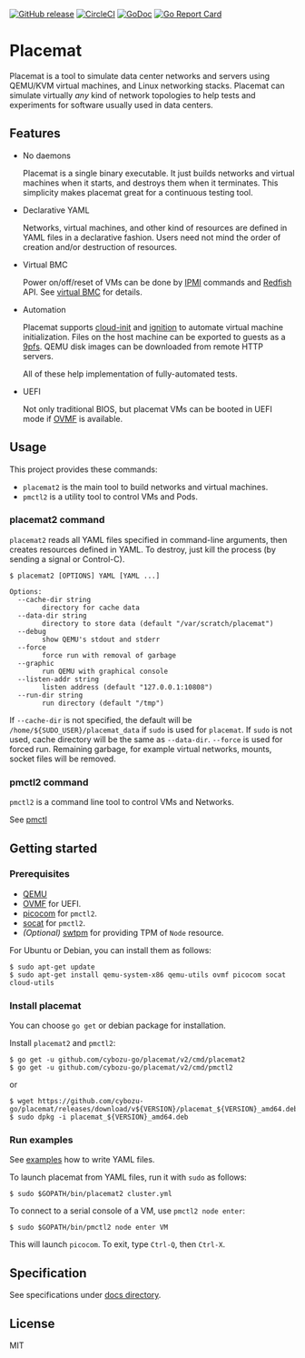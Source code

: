 [![GitHub release](https://img.shields.io/github/release/cybozu-go/placemat.svg?maxAge=60)][releases]
[![CircleCI](https://circleci.com/gh/cybozu-go/placemat.svg?style=svg)](https://circleci.com/gh/cybozu-go/placemat)
[![GoDoc](https://godoc.org/github.com/cybozu-go/placemat?status.svg)][godoc]
[![Go Report Card](https://goreportcard.com/badge/github.com/cybozu-go/placemat)](https://goreportcard.com/report/github.com/cybozu-go/placemat)

Placemat
========

Placemat is a tool to simulate data center networks and servers using
QEMU/KVM virtual machines, and Linux networking stacks.  Placemat can simulate
virtually *any* kind of network topologies to help tests and experiments for software
usually used in data centers.

Features
--------

* No daemons

    Placemat is a single binary executable.  It just builds networks and
    virtual machines when it starts, and destroys them when it terminates.
    This simplicity makes placemat great for a continuous testing tool.

* Declarative YAML

    Networks, virtual machines, and other kind of resources are defined
    in YAML files in a declarative fashion.  Users need not mind the order
    of creation and/or destruction of resources.

* Virtual BMC

    Power on/off/reset of VMs can be done by [IPMI][] commands and [Redfish][] API.
    See [virtual BMC](docs/virtual_bmc.md) for details.

* Automation

    Placemat supports [cloud-init][] and [ignition][] to automate
    virtual machine initialization.  Files on the host machine can be
    exported to guests as a [9pfs](https://wiki.qemu.org/Documentation/9psetup).
    QEMU disk images can be downloaded from remote HTTP servers.

    All of these help implementation of fully-automated tests.

* UEFI

    Not only traditional BIOS, but placemat VMs can be booted in UEFI
    mode if [OVMF][] is available.

Usage
-----

This project provides these commands:

* `placemat2` is the main tool to build networks and virtual machines.
* `pmctl2` is a utility tool to control VMs and Pods.

### placemat2 command

`placemat2` reads all YAML files specified in command-line arguments,
then creates resources defined in YAML.  To destroy, just kill the
process (by sending a signal or Control-C).

```console
$ placemat2 [OPTIONS] YAML [YAML ...]

Options:
  --cache-dir string
        directory for cache data
  --data-dir string
        directory to store data (default "/var/scratch/placemat")
  --debug
        show QEMU's stdout and stderr
  --force
        force run with removal of garbage
  --graphic
        run QEMU with graphical console
  --listen-addr string
        listen address (default "127.0.0.1:10808")
  --run-dir string
        run directory (default "/tmp")
```

If `--cache-dir` is not specified, the default will be `/home/${SUDO_USER}/placemat_data`
if `sudo` is used for `placemat`.  If `sudo` is not used, cache directory will be
the same as `--data-dir`.
`--force` is used for forced run. Remaining garbage, for example virtual networks, mounts, socket files will be removed.

### pmctl2 command

`pmctl2` is a command line tool to control VMs and Networks.

See [pmctl](docs/pmctl.md)

Getting started
---------------

### Prerequisites

- [QEMU][]
- [OVMF][] for UEFI.
- [picocom](https://github.com/npat-efault/picocom) for `pmctl2`.
- [socat](http://www.dest-unreach.org/socat/) for `pmctl2`.
- *(Optional)* [swtpm](https://github.com/stefanberger/swtpm) for providing TPM of `Node` resource.

For Ubuntu or Debian, you can install them as follows:

```console
$ sudo apt-get update
$ sudo apt-get install qemu-system-x86 qemu-utils ovmf picocom socat cloud-utils
```

### Install placemat

You can choose `go get` or debian package for installation.

Install `placemat2` and `pmctl2`:

```console
$ go get -u github.com/cybozu-go/placemat/v2/cmd/placemat2
$ go get -u github.com/cybozu-go/placemat/v2/cmd/pmctl2
```

or

```console
$ wget https://github.com/cybozu-go/placemat/releases/download/v${VERSION}/placemat_${VERSION}_amd64.deb
$ sudo dpkg -i placemat_${VERSION}_amd64.deb
```

### Run examples

See [examples](examples) how to write YAML files.

To launch placemat from YAML files, run it with `sudo` as follows:

```console
$ sudo $GOPATH/bin/placemat2 cluster.yml
```

To connect to a serial console of a VM, use `pmctl2 node enter`:

```console
$ sudo $GOPATH/bin/pmctl2 node enter VM
```

This will launch `picocom`.  To exit, type `Ctrl-Q`, then `Ctrl-X`.

Specification
-------------

See specifications under [docs directory](docs/).

License
-------

MIT

[releases]: https://github.com/cybozu-go/placemat/releases
[godoc]: https://godoc.org/github.com/cybozu-go/placemat
[cloud-init]: http://cloudinit.readthedocs.io/en/latest/index.html
[ignition]: https://coreos.com/ignition/docs/latest/
[QEMU]: https://www.qemu.org/
[OVMF]: https://github.com/tianocore/tianocore.github.io/wiki/OVMF
[IPMI]: https://en.wikipedia.org/wiki/Intelligent_Platform_Management_Interface
[Redfish]: https://www.dmtf.org/standards/redfish
